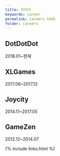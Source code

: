 ```yaml
---
title: 커리어
keywords: career
permalink: careers.html
folder: careers
---
```

## DotDotDot
2018.01~현재

## XLGames
2017.06~2017.12

## Joycity
2014.11~2017.05

## GameZen
2012.12~2014.07


{% include links.html %}
